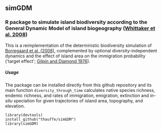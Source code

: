 ## simGDM
### R package to simulate island biodiversity according to the General Dynamic Model of island biogeography ([Whittaker et al. 2008](http://onlinelibrary.wiley.com/doi/10.1111/j.1365-2699.2008.01892.x/abstract))

This is a reimplementation of the deterministic biodiversity simulation of [Borregaard et al. (2008)](http://onlinelibrary.wiley.com/doi/10.1111/geb.12348/abstract), complemented by optional diversity-independent dynamics and the effect of island area on the immigration probability ('target effect'; [Gilpin and Diamond 1976](https://www.pnas.org/content/73/11/4130)).


##### Usage
The package can be installed directly from this github repository and its main function `diversity_through_time` calculates native species richness, endemic richness, and rates of immigration, emigration, extinction and *in-situ* speciation for given trajectories of island area, topography, and elevation. 

```{r, warning = F, echo = F}
library(devtools)
install_github("thauffe/simGDM")
library(simGDM)
```

